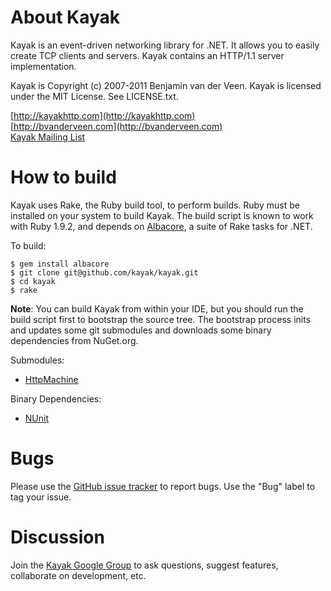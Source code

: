 # About Kayak

Kayak is an event-driven networking library for .NET. It allows you to easily create TCP clients and servers. Kayak contains an HTTP/1.1 server implementation.

Kayak is Copyright (c) 2007-2011 Benjamin van der Veen. Kayak is licensed under the 
MIT License. See LICENSE.txt.

[http://kayakhttp.com](http://kayakhttp.com)<br>
[http://bvanderveen.com](http://bvanderveen.com)<br>
[Kayak Mailing List](http://groups.google.com/group/kayak-http)

# How to build

Kayak uses Rake, the Ruby build tool, to perform builds. Ruby must be installed on your system to build Kayak. The build script is known to work with Ruby 1.9.2, and depends on [Albacore](https://github.com/derickbailey/Albacore), a suite of Rake tasks for .NET.

To build:

    $ gem install albacore
    $ git clone git@github.com/kayak/kayak.git
    $ cd kayak
    $ rake

**Note**: You can build Kayak from within your IDE, but you should run the build script first to bootstrap the source tree. The bootstrap process inits and updates some git submodules and downloads some binary dependencies from NuGet.org.

Submodules: 
 - [HttpMachine](http://github.com/bvanderveen/httpmachine)

Binary Dependencies:
 - [NUnit](http://nuget.org/List/Packages/NUnit)

# Bugs

Please use the [GitHub issue tracker](https://github.com/kayak/kayak/issues/new) to report bugs. Use the "Bug" label to tag your issue.

# Discussion

Join the [Kayak Google Group](http://groups.google.com/group/kayak-http) to ask questions, suggest features, collaborate on development, etc.
